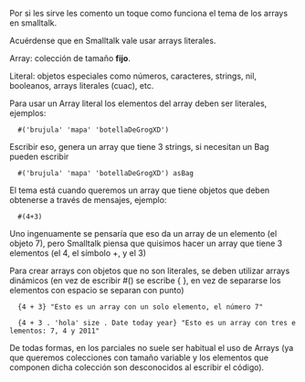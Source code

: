 Por si les sirve les comento un toque como funciona el tema de los arrays en smalltalk.

Acuérdense que en Smalltalk vale usar arrays literales.

  
Array: colección de tamaño **fijo**.

Literal: objetos especiales como números, caracteres, strings, nil, booleanos, arrays literales (cuac), etc.

Para usar un Array literal los elementos del array deben ser literales, ejemplos:

`  #('brujula' 'mapa' 'botellaDeGrogXD')`

Escribir eso, genera un array que tiene 3 strings, si necesitan un Bag pueden escribir

`  #('brujula' 'mapa' 'botellaDeGrogXD') asBag`

El tema está cuando queremos un array que tiene objetos que deben obtenerse a través de mensajes, ejemplo:

`  #(4+3)`

Uno ingenuamente se pensaría que eso da un array de un elemento (el objeto 7), pero Smalltalk piensa que quisimos hacer un array que tiene 3 elementos (el 4, el símbolo +, y el 3)

Para crear arrays con objetos que no son literales, se deben utilizar arrays dinámicos (en vez de escribir \#() se escribe { }, en vez de separarse los elementos con espacio se separan con punto)

`  {4 + 3} "Esto es un array con un solo elemento, el número 7"`

`  {4 + 3 . 'hola' size . Date today year} "Esto es un array con tres elementos: 7, 4 y 2011"`

De todas formas, en los parciales no suele ser habitual el uso de Arrays (ya que queremos colecciones con tamaño variable y los elementos que componen dicha colección son desconocidos al escribir el código).
